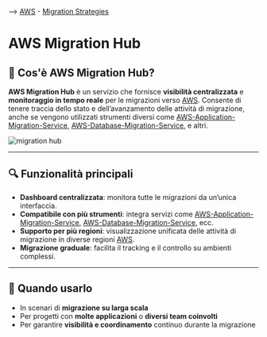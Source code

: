 --> [AWS](/00-Intro/AWS.md)  -  [Migration Strategies](/06-Cloud-Adoption-Framework-and-Migration-Strategies/AWS-Migration-Strategies.md)
# AWS Migration Hub

## 🧭 Cos'è AWS Migration Hub?

**AWS Migration Hub** è un servizio che fornisce **visibilità centralizzata** e **monitoraggio in tempo reale** per le migrazioni verso [AWS](/00-Intro/AWS.md). Consente di tenere traccia dello stato e dell’avanzamento delle attività di migrazione, anche se vengono utilizzati strumenti diversi come [AWS-Application-Migration-Service](/06-Cloud-Adoption-Framework-and-Migration-Strategies/AWS-Application-Migration-Service.md), [AWS-Database-Migration-Service](/06-Cloud-Adoption-Framework-and-Migration-Strategies/AWS-Database-Migration-Service.md), e altri.

![migration hub](migration-hub.png)

---

## 🔍 Funzionalità principali

- **Dashboard centralizzata**: monitora tutte le migrazioni da un’unica interfaccia.
- **Compatibile con più strumenti**: integra servizi come [AWS-Application-Migration-Service](/06-Cloud-Adoption-Framework-and-Migration-Strategies/AWS-Application-Migration-Service.md), [AWS-Database-Migration-Service](/06-Cloud-Adoption-Framework-and-Migration-Strategies/AWS-Database-Migration-Service.md), ecc.
- **Supporto per più regioni**: visualizzazione unificata delle attività di migrazione in diverse regioni [AWS](/00-Intro/AWS.md).
- **Migrazione graduale**: facilita il tracking e il controllo su ambienti complessi.

---

## 🎯 Quando usarlo

- In scenari di **migrazione su larga scala**
- Per progetti con **molte applicazioni** o **diversi team coinvolti**
- Per garantire **visibilità e coordinamento** continuo durante la migrazione
